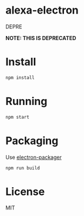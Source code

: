 # alexa-electron

DEPRE

**NOTE: THIS IS DEPRECATED**

# Install

```bash
npm install
```

# Running

```bash
npm start
```

# Packaging

Use [electron-packager](https://github.com/maxogden/electron-packager)

```bash
npm run build
```

# License

MIT
